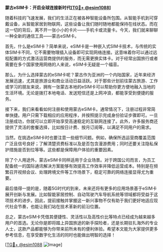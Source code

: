 **蒙古eSIM卡：开启全球连接新时代[[TG💪+ @esim1088](https://t.me/s/esim1088)]**

随着科技的飞速发展，我们的生活正在被各种智能设备所包围。从智能手机到可穿戴设备，从智能家居到物联网，这些设备让我们随时随地都能保持在线状态。而在这一切的背后，离不开一张小小的卡片——手机卡或流量卡。今天，我们就来聊聊一种全新的通信工具——蒙古eSIM卡。

首先，什么是eSIM卡？简单来说，eSIM卡是一种嵌入式SIM卡技术，与传统的实体SIM卡不同，它不需要物理插入设备即可实现网络连接。这意味着你可以通过远程配置的方式激活运营商提供的服务，而无需更换实体卡。对于经常出国旅行或者需要在多个国家使用网络的人来说，eSIM卡无疑是一个福音。

那么，为什么选择蒙古的eSIM卡呢？蒙古作为亚洲的一个内陆国家，近年来经济发展迅速，尤其是旅游业和商业活动日益活跃。对于那些计划前往蒙古旅游、工作或学习的朋友来说，拥有一张蒙古本地的eSIM卡可以帮助你更方便地融入当地的生活环境。无论是拨打本地电话、发送短信还是上网冲浪，都能享受到便捷的服务。

接下来，我们来看看如何注册和使用蒙古eSIM卡。通常情况下，注册过程非常简单快捷。用户只需下载相应的应用程序，并按照提示完成身份验证步骤即可。一旦注册成功，你就可以立即开始享受高速稳定的互联网连接了。此外，许多服务商还提供了灵活的套餐选择，比如按日计费、按月订阅等，以满足不同用户的需求。

当然，在挑选eSIM卡时也要注意一些细节问题。例如，确保所选运营商覆盖范围广泛且信号良好；了解清楚资费标准以及是否包含漫游费用；同时还要关注隐私保护措施是否到位等等。这些都是保障用户体验的重要因素。

除了个人用途外，蒙古eSIM卡同样适用于企业场景。对于跨国公司而言，为员工配备统一的国际通讯解决方案能够有效提高工作效率并降低运营成本。特别是在频繁召开视频会议、处理跨境文件等工作场景下，稳定可靠的网络连接显得尤为重要。

最后值得一提的是，随着5G时代的到来，未来还将有更多的应用场景基于eSIM卡展开创新与发展。比如智能家居控制、自动驾驶汽车导航系统等领域都将受益于这项技术的进步。因此，提前接触并掌握这一新兴事物不仅有助于我们更好地适应现代社会节奏，也能让我们站在技术革新的前沿位置。

总之，蒙古eSIM卡凭借其便捷性、灵活性以及高性价比等特点已经成为越来越多用户的首选。无论你是即将踏上异国旅途的新手探险者，还是长期驻扎海外的专业人士，这款产品都能够为你带来前所未有的便利体验。希望本文能为大家提供更多参考信息，在享受数字化生活的同时也能做出明智的选择！

[[TG💪+ @esim1088](https://t.me/s/esim1088) ![Image](https://i.postimg.cc/4NQfJmqS/Snipaste-2025-05-13-00-14-12.png)]